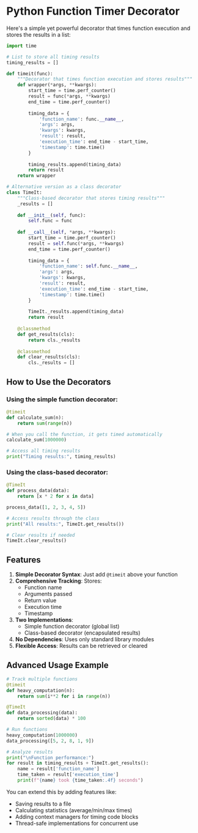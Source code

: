 # Python Function Timer Decorator

Here's a simple yet powerful decorator that times function execution and stores the results in a list:

```python
import time

# List to store all timing results
timing_results = []

def timeit(func):
    """Decorator that times function execution and stores results"""
    def wrapper(*args, **kwargs):
        start_time = time.perf_counter()
        result = func(*args, **kwargs)
        end_time = time.perf_counter()
        
        timing_data = {
            'function_name': func.__name__,
            'args': args,
            'kwargs': kwargs,
            'result': result,
            'execution_time': end_time - start_time,
            'timestamp': time.time()
        }
        
        timing_results.append(timing_data)
        return result
    return wrapper

# Alternative version as a class decorator
class TimeIt:
    """Class-based decorator that stores timing results"""
    _results = []
    
    def __init__(self, func):
        self.func = func
    
    def __call__(self, *args, **kwargs):
        start_time = time.perf_counter()
        result = self.func(*args, **kwargs)
        end_time = time.perf_counter()
        
        timing_data = {
            'function_name': self.func.__name__,
            'args': args,
            'kwargs': kwargs,
            'result': result,
            'execution_time': end_time - start_time,
            'timestamp': time.time()
        }
        
        TimeIt._results.append(timing_data)
        return result
    
    @classmethod
    def get_results(cls):
        return cls._results
    
    @classmethod
    def clear_results(cls):
        cls._results = []
```

## How to Use the Decorators

### Using the simple function decorator:
```python
@timeit
def calculate_sum(n):
    return sum(range(n))

# When you call the function, it gets timed automatically
calculate_sum(1000000)

# Access all timing results
print("Timing results:", timing_results)
```

### Using the class-based decorator:
```python
@TimeIt
def process_data(data):
    return [x * 2 for x in data]

process_data([1, 2, 3, 4, 5])

# Access results through the class
print("All results:", TimeIt.get_results())

# Clear results if needed
TimeIt.clear_results()
```

## Features

1. **Simple Decorator Syntax**: Just add `@timeit` above your function
2. **Comprehensive Tracking**: Stores:
   - Function name
   - Arguments passed
   - Return value
   - Execution time
   - Timestamp
3. **Two Implementations**:
   - Simple function decorator (global list)
   - Class-based decorator (encapsulated results)
4. **No Dependencies**: Uses only standard library modules
5. **Flexible Access**: Results can be retrieved or cleared

## Advanced Usage Example

```python
# Track multiple functions
@timeit
def heavy_computation(n):
    return sum(i**2 for i in range(n))

@TimeIt
def data_processing(data):
    return sorted(data) * 100

# Run functions
heavy_computation(1000000)
data_processing([5, 2, 8, 1, 9])

# Analyze results
print("\nFunction performance:")
for result in timing_results + TimeIt.get_results():
    name = result['function_name']
    time_taken = result['execution_time']
    print(f"{name} took {time_taken:.4f} seconds")
```

You can extend this by adding features like:
- Saving results to a file
- Calculating statistics (average/min/max times)
- Adding context managers for timing code blocks
- Thread-safe implementations for concurrent use

